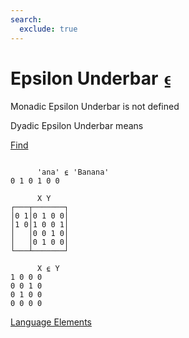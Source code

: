 ```yaml
---
search:
  exclude: true
---
```






<h1 class="heading"><span class="name">Epsilon Underbar</span> <span class="command">⍷</span></h1>



Monadic Epsilon Underbar is not defined

Dyadic Epsilon Underbar means


[Find](../primitive-functions/find.md)
```apl

      'ana' ⍷ 'Banana'
0 1 0 1 0 0

      X Y
┌───┬───────┐
│0 1│0 1 0 0│
│1 0│1 0 0 1│
│   │0 0 1 0│
│   │0 1 0 0│
└───┴───────┘
      
      X ⍷ Y
1 0 0 0
0 0 1 0
0 1 0 0
0 0 0 0

```


[Language Elements](./language-elements.md)


